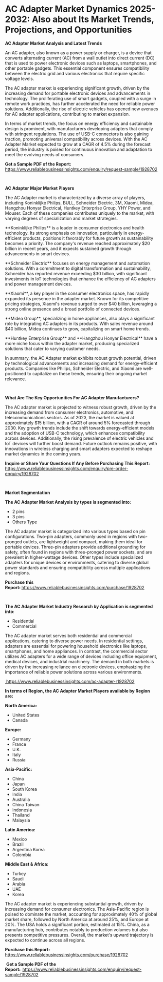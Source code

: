<p><h1>AC Adapter Market Dynamics 2025-2032: Also about Its Market Trends, Projections, and Opportunities</h1></p><p><strong>AC Adapter Market Analysis and Latest Trends</strong></p>
<p><p>An AC adapter, also known as a power supply or charger, is a device that converts alternating current (AC) from a wall outlet into direct current (DC) that is used to power electronic devices such as laptops, smartphones, and other portable gadgets. This essential component ensures compatibility between the electric grid and various electronics that require specific voltage levels.</p><p>The AC adapter market is experiencing significant growth, driven by the increasing demand for portable electronic devices and advancements in technology. The proliferating use of smart gadgets, coupled with a surge in remote work practices, has further accelerated the need for reliable power solutions. Additionally, the rise of electric vehicles has opened new avenues for AC adapter applications, contributing to market expansion.</p><p>In terms of market trends, the focus on energy efficiency and sustainable design is prominent, with manufacturers developing adapters that comply with stringent regulations. The use of USB-C connectors is also gaining traction, promoting universal compatibility across devices. With the AC Adapter Market expected to grow at a CAGR of 4.5% during the forecast period, the industry is poised for continuous innovation and adaptation to meet the evolving needs of consumers.</p></p>
<p><strong>Get a Sample PDF of the Report:&nbsp;</strong> <a href="https://www.reliablebusinessinsights.com/enquiry/request-sample/1928702?utm_campaign=3432&utm_medium=2&utm_source=Github&utm_content=ia&utm_term=15042025&utm_id=ac-adapter">https://www.reliablebusinessinsights.com/enquiry/request-sample/1928702</a></p>
<p>&nbsp;</p>
<p><strong>AC Adapter Major Market Players</strong></p>
<p><p>The AC Adapter market is characterized by a diverse array of players, including Koninklijke Philips, BULL, Schneider Electric, 3M, Xiaomi, Midea, Hangzhou Honyar Electrical, Huntkey Enterprise Group, YHY Power, and Mouser. Each of these companies contributes uniquely to the market, with varying degrees of specialization and market strategies.</p><p>**Koninklijke Philips** is a leader in consumer electronics and health technology. Its strong emphasis on innovation, particularly in energy-efficient products, positions it favorably for future growth as sustainability becomes a priority. The company's revenue reached approximately $20 billion in recent years, and it expects sustained growth through advancements in smart devices.</p><p>**Schneider Electric** focuses on energy management and automation solutions. With a commitment to digital transformation and sustainability, Schneider has reported revenue exceeding $30 billion, with significant investments in IoT technologies that enhance the efficiency of AC adapters and power management devices.</p><p>**Xiaomi**, a key player in the consumer electronics space, has rapidly expanded its presence in the adapter market. Known for its competitive pricing strategies, Xiaomi's revenue surged to over $40 billion, leveraging a strong online presence and a broad portfolio of connected devices.</p><p>**Midea Group**, specializing in home appliances, also plays a significant role by integrating AC adapters in its products. With sales revenue around $40 billion, Midea continues to grow, capitalizing on smart home trends.</p><p>**Huntkey Enterprise Group** and **Hangzhou Honyar Electrical** have a more niche focus within the adapter market, producing specialized solutions that cater to varying customer needs.</p><p>In summary, the AC Adapter market exhibits robust growth potential, driven by technological advancements and increasing demand for energy-efficient products. Companies like Philips, Schneider Electric, and Xiaomi are well-positioned to capitalize on these trends, ensuring their ongoing market relevance.</p></p>
<p>&nbsp;</p>
<p><strong>What Are The Key Opportunities For AC Adapter Manufacturers?</strong></p>
<p><p>The AC adapter market is projected to witness robust growth, driven by the increasing demand from consumer electronics, automotive, and telecommunications sectors. As of 2023, the market is valued at approximately $15 billion, with a CAGR of around 5% forecasted through 2030. Key growth trends include the shift towards energy-efficient models and the adoption of USB-C technology, which enhances compatibility across devices. Additionally, the rising prevalence of electric vehicles and IoT devices will further boost demand. Future outlook remains positive, with innovations in wireless charging and smart adapters expected to reshape market dynamics in the coming years.</p></p>
<p><strong>Inquire or Share Your Questions If Any Before Purchasing This Report:</strong> <a href="https://www.reliablebusinessinsights.com/enquiry/pre-order-enquiry/1928702?utm_campaign=3432&utm_medium=2&utm_source=Github&utm_content=ia&utm_term=15042025&utm_id=ac-adapter">https://www.reliablebusinessinsights.com/enquiry/pre-order-enquiry/1928702</a></p>
<p>&nbsp;</p>
<p><strong>Market Segmentation</strong></p>
<p><strong>The AC Adapter Market Analysis by types is segmented into:</strong></p>
<p><ul><li>2 pins</li><li>3 pins</li><li>Others Type</li></ul></p>
<p><p>The AC adapter market is categorized into various types based on pin configurations. Two-pin adapters, commonly used in regions with two-pronged outlets, are lightweight and compact, making them ideal for portable devices. Three-pin adapters provide additional grounding for safety, often found in regions with three-pronged power sockets, and are prevalent in higher-wattage devices. Other types include specialized adapters for unique devices or environments, catering to diverse global power standards and ensuring compatibility across multiple applications and regions.</p></p>
<p><strong>Purchase this Report:&nbsp;</strong><a href="https://www.reliablebusinessinsights.com/purchase/1928702?utm_campaign=3432&utm_medium=2&utm_source=Github&utm_content=ia&utm_term=15042025&utm_id=ac-adapter">https://www.reliablebusinessinsights.com/purchase/1928702</a></p>
<p>&nbsp;</p>
<p><strong>The AC Adapter Market Industry Research by Application is segmented into:</strong></p>
<p><ul><li>Residential</li><li>Commercial</li></ul></p>
<p><p>The AC adapter market serves both residential and commercial applications, catering to diverse power needs. In residential settings, adapters are essential for powering household electronics like laptops, smartphones, and home appliances. In contrast, the commercial sector utilizes AC adapters for a wide range of devices including office equipment, medical devices, and industrial machinery. The demand in both markets is driven by the increasing reliance on electronic devices, emphasizing the importance of reliable power solutions across various environments.</p></p>
<p><a href="https://www.reliablebusinessinsights.com/ac-adapter-r1928702?utm_campaign=3432&utm_medium=2&utm_source=Github&utm_content=ia&utm_term=15042025&utm_id=ac-adapter">&nbsp;https://www.reliablebusinessinsights.com/ac-adapter-r1928702</a></p>
<p><strong>In terms of Region, the AC Adapter Market Players available by Region are:</strong></p>
<p>
    <p> <strong> North America: </strong>
        <ul>
            <li>United States</li>
            <li>Canada</li>
        </ul>
        </p> 
    <p> <strong> Europe: </strong>
        <ul>
            <li>Germany</li>
            <li>France</li>
            <li>U.K.</li>
            <li>Italy</li>
            <li>Russia</li>
        </ul>
        </p> 
    <p> <strong> Asia-Pacific: </strong>
        <ul>
            <li>China</li>
            <li>Japan</li>
            <li>South Korea</li>
            <li>India</li>
            <li>Australia</li>
            <li>China Taiwan</li>
            <li>Indonesia</li>
            <li>Thailand</li>
            <li>Malaysia</li>
        </ul>
        </p> 
    <p> <strong> Latin America: </strong>
        <ul>
            <li>Mexico</li>
            <li>Brazil</li>
            <li>Argentina Korea</li>
            <li>Colombia</li>
        </ul>
        </p> 
    <p> <strong> Middle East & Africa: </strong>
        <ul>
            <li>Turkey</li>
            <li>Saudi</li>
            <li>Arabia</li>
            <li>UAE</li>
            <li>Korea</li>
        </ul>
    </p>
    </p>
<p><p>The AC adapter market is experiencing substantial growth, driven by increasing demand for consumer electronics. The Asia-Pacific region is poised to dominate the market, accounting for approximately 40% of global market share, followed by North America at around 25%, and Europe at 20%. The USA holds a significant portion, estimated at 15%. China, as a manufacturing hub, contributes notably to production volumes but also presents competitive pressures. Overall, the market's upward trajectory is expected to continue across all regions.</p></p>
<p><strong>Purchase this Report: </strong><a href="https://www.reliablebusinessinsights.com/purchase/1928702?utm_campaign=3432&utm_medium=2&utm_source=Github&utm_content=ia&utm_term=15042025&utm_id=ac-adapter">https://www.reliablebusinessinsights.com/purchase/1928702</a></p>
<p>&nbsp;<strong>Get a Sample PDF of the Report:&nbsp;&nbsp;</strong><a href="https://www.reliablebusinessinsights.com/enquiry/request-sample/1928702?utm_campaign=3432&utm_medium=2&utm_source=Github&utm_content=ia&utm_term=15042025&utm_id=ac-adapter">https://www.reliablebusinessinsights.com/enquiry/request-sample/1928702</a></p>
<p><strong></strong></p>
<p><p></p><p></p><p></p></p>